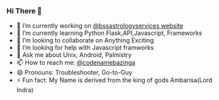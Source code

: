 ### Hi There 👋



- 🔭 I’m currently working on [@bssastrologyservices website](https://github.com/CodeBuzz/bssastrology)
- 🌱 I’m currently learning Python Flask,API,Javascript, Frameworks
- 👯 I’m looking to collaborate on Anything Exciting
- 🤔 I’m looking for help with Javascript framworks
- 💬 Ask me about Unix, Android, Palmistry
- 📫 How to reach me: [@codenamebazinga](https://twitter.com/codenamebazinga)
- 😄 Pronouns: Troubleshooter, Go-to-Guy
- ⚡ Fun fact: My Name is derived from the king of gods Ambarisa(Lord Indra)

